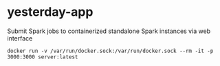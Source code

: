 # yesterday-app
Submit Spark jobs to containerized standalone Spark instances via web interface

`docker run -v /var/run/docker.sock:/var/run/docker.sock --rm -it -p 3000:3000 server:latest`